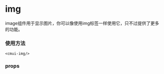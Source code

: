 # img
image组件用于显示图片，你可以像使用img标签一样使用它，只不过提供了更多的功能。

### 使用方法
```vue
<cmui-img/>
```
### props

<Propsintro path="img/main.vue"></Propsintro>

